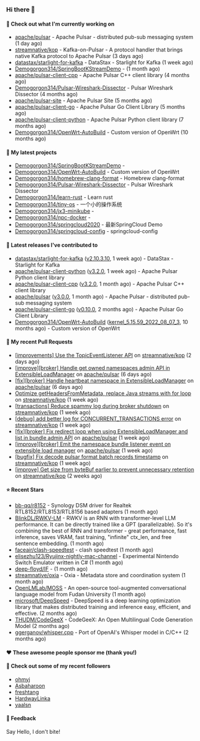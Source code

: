 ### Hi there 👋

#### 👷 Check out what I'm currently working on

- [apache/pulsar](https://github.com/apache/pulsar) - Apache Pulsar - distributed pub-sub messaging system (1 day ago)
- [streamnative/kop](https://github.com/streamnative/kop) - Kafka-on-Pulsar - A protocol handler that brings native Kafka protocol to Apache Pulsar (3 days ago)
- [datastax/starlight-for-kafka](https://github.com/datastax/starlight-for-kafka) - DataStax - Starlight for Kafka (1 week ago)
- [Demogorgon314/SpringBootKStreamDemo](https://github.com/Demogorgon314/SpringBootKStreamDemo) -  (1 month ago)
- [apache/pulsar-client-cpp](https://github.com/apache/pulsar-client-cpp) - Apache Pulsar C&#43;&#43; client library (4 months ago)
- [Demogorgon314/Pulsar-Wireshark-Dissector](https://github.com/Demogorgon314/Pulsar-Wireshark-Dissector) - Pulsar Wireshark Dissector (4 months ago)
- [apache/pulsar-site](https://github.com/apache/pulsar-site) - Apache Pulsar Site (5 months ago)
- [apache/pulsar-client-go](https://github.com/apache/pulsar-client-go) - Apache Pulsar Go Client Library (5 months ago)
- [apache/pulsar-client-python](https://github.com/apache/pulsar-client-python) - Apache Pulsar Python client library (7 months ago)
- [Demogorgon314/OpenWrt-AutoBuild](https://github.com/Demogorgon314/OpenWrt-AutoBuild) - Custom version of OpenWrt (10 months ago)

#### 🌱 My latest projects

- [Demogorgon314/SpringBootKStreamDemo](https://github.com/Demogorgon314/SpringBootKStreamDemo) - 
- [Demogorgon314/OpenWrt-AutoBuild](https://github.com/Demogorgon314/OpenWrt-AutoBuild) - Custom version of OpenWrt
- [Demogorgon314/homebrew-clang-format](https://github.com/Demogorgon314/homebrew-clang-format) - Homebrew clang-format
- [Demogorgon314/Pulsar-Wireshark-Dissector](https://github.com/Demogorgon314/Pulsar-Wireshark-Dissector) - Pulsar Wireshark Dissector
- [Demogorgon314/learn-rust](https://github.com/Demogorgon314/learn-rust) - Learn rust
- [Demogorgon314/tiny-os](https://github.com/Demogorgon314/tiny-os) - 一个小的操作系统
- [Demogorgon314/jx3-minikube](https://github.com/Demogorgon314/jx3-minikube) - 
- [Demogorgon314/npc-docker](https://github.com/Demogorgon314/npc-docker) - 
- [Demogorgon314/springcloud2020](https://github.com/Demogorgon314/springcloud2020) - 最新SpringCloud Demo
- [Demogorgon314/springcloud-config](https://github.com/Demogorgon314/springcloud-config) - springcloud-config 

#### 🔭 Latest releases I've contributed to

- [datastax/starlight-for-kafka](https://github.com/datastax/starlight-for-kafka) ([v2.10.3.10](https://github.com/datastax/starlight-for-kafka/releases/tag/v2.10.3.10), 1 week ago) - DataStax - Starlight for Kafka
- [apache/pulsar-client-python](https://github.com/apache/pulsar-client-python) ([v3.2.0](https://github.com/apache/pulsar-client-python/releases/tag/v3.2.0), 1 week ago) - Apache Pulsar Python client library
- [apache/pulsar-client-cpp](https://github.com/apache/pulsar-client-cpp) ([v3.2.0](https://github.com/apache/pulsar-client-cpp/releases/tag/v3.2.0), 1 month ago) - Apache Pulsar C&#43;&#43; client library
- [apache/pulsar](https://github.com/apache/pulsar) ([v3.0.0](https://github.com/apache/pulsar/releases/tag/v3.0.0), 1 month ago) - Apache Pulsar - distributed pub-sub messaging system
- [apache/pulsar-client-go](https://github.com/apache/pulsar-client-go) ([v0.10.0](https://github.com/apache/pulsar-client-go/releases/tag/v0.10.0), 2 months ago) - Apache Pulsar Go Client Library
- [Demogorgon314/OpenWrt-AutoBuild](https://github.com/Demogorgon314/OpenWrt-AutoBuild) ([kernel_5.15.59_2022_08_07_3](https://github.com/Demogorgon314/OpenWrt-AutoBuild/releases/tag/kernel_5.15.59_2022_08_07_3), 10 months ago) - Custom version of OpenWrt

#### 🔨 My recent Pull Requests

- [[improvements] Use the TopicEventListener API](https://github.com/streamnative/kop/pull/1899) on [streamnative/kop](https://github.com/streamnative/kop) (2 days ago)
- [[improve][broker] Handle get owned namespaces admin API in ExtensibleLoadManager](https://github.com/apache/pulsar/pull/20552) on [apache/pulsar](https://github.com/apache/pulsar) (6 days ago)
- [[fix][broker] Handle heartbeat namespace in ExtensibleLoadManager](https://github.com/apache/pulsar/pull/20551) on [apache/pulsar](https://github.com/apache/pulsar) (6 days ago)
- [Optimize getHeadersFromMetadata, replace Java streams with for loop](https://github.com/streamnative/kop/pull/1897) on [streamnative/kop](https://github.com/streamnative/kop) (1 week ago)
- [[transactions] Reduce spammy log during broker shutdown](https://github.com/streamnative/kop/pull/1896) on [streamnative/kop](https://github.com/streamnative/kop) (1 week ago)
- [[debug] add better log for CONCURRENT_TRANSACTIONS error](https://github.com/streamnative/kop/pull/1895) on [streamnative/kop](https://github.com/streamnative/kop) (1 week ago)
- [[fix][broker] Fix redirect loop when using ExtensibleLoadManager and list in bundle admin API](https://github.com/apache/pulsar/pull/20528) on [apache/pulsar](https://github.com/apache/pulsar) (1 week ago)
- [[improve][broker] Emit the namespace bundle listener event on extensible load manager](https://github.com/apache/pulsar/pull/20525) on [apache/pulsar](https://github.com/apache/pulsar) (1 week ago)
- [[bugfix] Fix decode pulsar format batch records timestamp](https://github.com/streamnative/kop/pull/1888) on [streamnative/kop](https://github.com/streamnative/kop) (1 week ago)
- [[improve] Get size from byteBuf earlier to prevent unnecessary retention](https://github.com/streamnative/kop/pull/1878) on [streamnative/kop](https://github.com/streamnative/kop) (2 weeks ago)

#### ⭐ Recent Stars

- [bb-qq/r8152](https://github.com/bb-qq/r8152) - Synology DSM driver for Realtek RTL8152/RTL8153/RTL8156 based adapters (1 month ago)
- [BlinkDL/RWKV-LM](https://github.com/BlinkDL/RWKV-LM) - RWKV is an RNN with transformer-level LLM performance. It can be directly trained like a GPT (parallelizable). So it&#39;s combining the best of RNN and transformer - great performance, fast inference, saves VRAM, fast training, &#34;infinite&#34; ctx_len, and free sentence embedding. (1 month ago)
- [faceair/clash-speedtest](https://github.com/faceair/clash-speedtest) - clash speedtest (1 month ago)
- [elisezhu123/Ryujinx-nightly-mac-channel](https://github.com/elisezhu123/Ryujinx-nightly-mac-channel) - Experimental Nintendo Switch Emulator written in C# (1 month ago)
- [deep-floyd/IF](https://github.com/deep-floyd/IF) -  (1 month ago)
- [streamnative/oxia](https://github.com/streamnative/oxia) - Oxia - Metadata store and coordination system (1 month ago)
- [OpenLMLab/MOSS](https://github.com/OpenLMLab/MOSS) - An open-source tool-augmented conversational language model from Fudan University (1 month ago)
- [microsoft/DeepSpeed](https://github.com/microsoft/DeepSpeed) - DeepSpeed is a deep learning optimization library that makes distributed training and inference easy, efficient, and effective. (2 months ago)
- [THUDM/CodeGeeX](https://github.com/THUDM/CodeGeeX) - CodeGeeX: An Open Multilingual Code Generation Model (2 months ago)
- [ggerganov/whisper.cpp](https://github.com/ggerganov/whisper.cpp) - Port of OpenAI&#39;s Whisper model in C/C&#43;&#43; (2 months ago)

#### ❤️ These awesome people sponsor me (thank you!)


#### 👯 Check out some of my recent followers

- [ohmyj](https://github.com/ohmyj)
- [Asbaharoon](https://github.com/Asbaharoon)
- [freshtang](https://github.com/freshtang)
- [HardwayLinka](https://github.com/HardwayLinka)
- [yaalsn](https://github.com/yaalsn)

#### 💬 Feedback

Say Hello, I don't bite!

